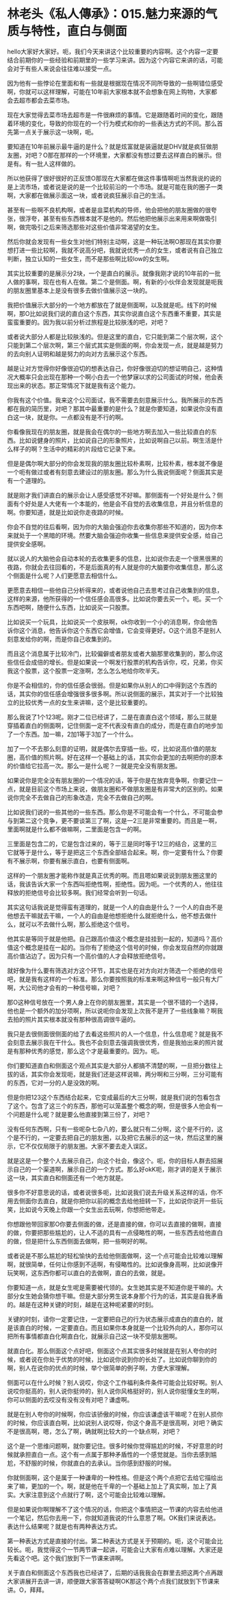 # 林老头《私人傳承》：015.魅力来源的气质与特性，直白与侧面

hello大家好大家好。呃，我们今天来讲这个比较重要的内容啊。这个内容一定要结合前期你的一些经验和前期里的一些学习来讲。因为这个内容它来讲的话，可能会对于有些人来说会往往难以接受一点。

因为他有一些悖论在里面和有一些就是根据现在情况不同所导致的一些啊错位感受啊，你就可以这样理解，可能在10年前大家根本就不会想象在网上购物，大家都会去超市都会去菜市场。

现在大家觉得去菜市场去超市是一件很麻烦的事情。它是跟随着时间的变化，跟随着环境的变化，导致的你现在的一个行为模式和你的一些表达方式的不同。那么首先第一点关于展示这一块啊，呃。

要知道在10年前展示最牛逼的是什么？就是炫富就是装逼就是DHV就是疯狂做朋友圈，对吧？O那在那样的一个环境里，大家都没有想过要去这样直白的展示。但是有。有一批人这样做的。

所以他获得了很好很好的正反馈O那现在大家都在做这件事情啊呃当然我说的说的是上流市场，或者说是说的是一个比较前沿的一个市场。就是可能在我的圈子一类啊，大家都在做展示面这一块，或者说疯狂展示自己的生活。

甚至有一些啊不良机构啊，或者是韭菜机构的导师，他会把他的朋友圈做的很夸张，很浮夸，甚至有些东西根本就不是他的。然后他把他展示出来用来啊做吸引啊，做完吸引之后来筛选那些对这些价值非常渴望的女生。

然后你就会发现有一些女生对他们特别主动啊，这是一种玩法啊O那现在其实你要想打进一些比较啊，我就不说高分吧，我就说优秀一点的女生，或者说有自己独立判断，独立认知的一些女生，而不是那些啊比较low的女生啊。

其实比较重要的是展示分2块，一个是直白的展示。就像我刚才说的10年前的一批人做的事啊，现在也有人在做。第二个是侧面。啊，有新的小伙伴会发现就是呃我的朋友圈里基本上是没有很多去做价值展示这一块的。

我把价值展示大部分的一个地方都放在了就是侧面啊，以及就是呃。线下的时候啊，那O比如说我们说的直白这个东西，其实你说直白这个东西重不重要，其实是蛮蛮重要的。因为我以前分析过旅程是比较肤浅的吧，对吧？

或者说大部分人都是比较肤浅的。但是这里的直白，它只能到第二个层次啊，这个只能到第二个层次啊，第三个层式其实是侧面的啊，你会发现一点，就是越是努力的去向别人证明和越是努力的向对方去展示这个东西。

越是让对方觉得你好像很迫切的想表达自己，你好像很迫切的想证明自己，这种情况大概率只会出现在那种一个啊小白去一个他梦寐以求的公司面试的时候，他会表现出来的状态。那正常情况下就是我有这个能力。

你我有这个价值。我来这个公司面试，我不需要去刻意展示什么。我所展示的东西都在我的简历里，对吧？那其中最重要的是什么？就是你要知道，如果说你没有直白这一块，就是你。一点都没有是不行的啊。

你看像我现在的朋友圈，就是我会在偶尔的一些地方啊去加入一些比较直白的东西。比如说健身的照片，比如说自己的形象照片，比如说啊自己以前。啊生活是什么样子的啊？生活中的精彩的片段给它记录下来。

但是是偶尔啊大部分的你会发现我的朋友圈比较朴素啊，比较朴素，根本就不像是一个呃有做过或者有刻意去建设过的朋友圈。那么为什么我说侧面呢？侧面其实是有一个道理的。

就是刚才我们讲直白的展示会让人感受感觉不好嘛。那侧面有一个好处是什么？侧面有个好处是人大佬有一个本能的，他是会不自觉的去收集信息，并且分析信息的啊。你要知道，就是比如说你走夜路的时候。

你会不自觉的往后看啊，因为你的大脑会强迫你去收集你那些不知道的，因为你本来就处于一个黑暗的环境。然要大脑会强迫你收集一些信息来提供安全感，给自己提供安全感啊。

就以说人的大脑他会自动本轮的去收集更多的信息，比如说你去走一个很黑很黑的夜路，你就会去往回看的，不是后面真的有人就是你的大脑要你收集信息，那么这个侧面是什么呢？人们更愿意去相信什么。

更愿意去相信一些他自己分析得来的，或者说他自己去思考过自己收集到的信息，这样的来源，他所获得的一个信任感会高很多。比如说你要去买一个。呃。买一个东西吧啊，随便什么东西，比如说买一只股票。

比如说买一个玩具，比如说买一个皮肤啊，ok你收到一个小的消息啊，你会他告诉你这个消息，他告诉你这个东西它会增值，它会变得更好。O这个消息不是别人刻意发给你的啊，而是你自己收集到的。

而且这个消息属于比较冷门，比较偏僻或者朋友或者大脑那里收集到的，那么你这些信任会成倍的增长。但是如果说一个啊发行股票的机构告诉你，哎，兄弟，你买我这个股票，这个股票一定涨啊，怎么怎么地给你吹半天。

你是不会相信的，你的信任感会很弱。但是如果你从别人的口中得到这个东西的话，其实你的信任感会增强很多很多啊。所以说侧面的展示，其实对于一个比较独立的比较优秀一点的女生来讲嘛，这个是比较重要的。

那么我说了1个123呢。刚才二位已经讲了，二是在直直白这个领域，那么三就是穿插着直白的侧面啊，记住侧面一定不代表没有直白的成分，而是在直白的地步加了一个东西。加一嘛，2加1等于3加了一个什么。

加了一个不去那么刻意的证明，就是偶尔去穿插一些。哎，比如说高价值的朋友圈，高价值的照片啊。好在这样一个基础上的话，其实你会更加的去啊把你的原本的价值给它拉高一次。那么一是什么呢？一就是完全没有朋友圈。

如果说你是完全没有朋友圈的一个情况的话，等于你是在放弃竞争啊，你要记住一点，就是目前这个市场上来说，做朋友圈和不做朋友圈是有非常大的区别的。如果说你完全不去做自己的形象改造，完全不去做自己的啊。

比如说我们说的一些其他的一些东西。那么你是不可能会有一个什么，不可能会参与到第二这个竞争，更不要谈第三了啊，这是一2三是非常重要的。而且是一啊，里面啊就是什么都不做嘛啊，二里面是包含一的啊。

三里面是包含二的，它是包含过来的，等于三是同时等于12三的结合，这里的三它就等于是什么，等于是把这三个东西全部结合起来。啊，你一定要有什么？你要有不展示啊，你要有展示直白，也要有侧面啊。

这样的一个朋友圈才能称作就是真正优秀的啊。而且嗯如果说说到朋友圈这里的话，我该告诉大家一个东西叫拒绝性啊，拒绝性。因为呃。一个优秀的人，他往往释放的拒绝信号会比较多啊。我们经常会听到一句话。

其实这句话我说是觉得蛮有道理的，就是一个人的自由是什么？一个人的自由不是他想去干嘛就去干嘛，一个人的自由是他想拒绝什么就拒绝什么，他不想去做什么，就可以不去做什么啊，那么拒绝这个信号。

他其实是等同于就是他把。自己跟高价值这个概念是挂挂到一起的，知道吗？高价值这个概念是挂在一起的。当你有了拒绝这个信号的时候，你会发现自然的你就跟高价值沾边了。因为只有一个高价值的人才会释放拒绝信号。

就好像为什么要有筛选对方这个环节，其实也是在对方向对方筛选一个拒绝的信号吧，就是我有这样的一个标准。那么你要按照我的标准来啊这种信号一般只有大厂啊，大公司他才会有的一种信号嘛，对吧？

那O这种信号放在一个男人身上在你的朋友圈里，其实是一个很不错的一个选择，他也是一个额外的加分项啊，所以说呃你会发现上次我不是开了一些线象嘛？啊我去拍的照片其实根本就没有那种很高调很牛逼的。

我只是去很侧面很侧面的给了去看这些照片的人一个信息，什么信息呢？就是我不会刻意去展示我在干什么。我也不会刻意去强调我很优秀，但是我拍出来的照片就是有那种优秀的感觉，那么这个才是最重要的。因为。呃。

你们要知道直白和侧面这个观点其实是大部分人都搞不清楚的啊，一旦把分数往上拔的话，其实你会发现呃，就是我们还是这样说嘛，两分啊和三分啊，三分可能有的东西，它对一分的人是没效的啊。

但是你把123这个东西结合起来，它变成最后的大三分啊，就是我们说的包看包含了这个。包含了这三个的东西，那他可以笼盖整个概念的啊，但是很多人他会有一个问题是什么呢？就是要么他直接到第三份了，对吧？

没有任何东西啊，只有一些呢杂七杂八的，要么就只有二分啊，这个是不行的，这个是不行的，一定要去把自己的朋友圈，以及把它去展示的这一块，然后这里的展示，它不仅仅局限于的朋友圈。大家不要去走入误区。

就是这是一个整个人去展示自己，向这个社会，像这个。呃，你的目标人群去招展示自己的一个渠道啊，展示自己的一个方式。那么好okK呃，刚才讲的是关于展示这一块，其实直白和侧面还有一个地方就是。

很多你不好意思说的话，或者说很多呃，比如说我们说去升级关系这样的话，你不用去侧面你去直白，就是你把你以前的概念去给他扭转一下，比如说你说开一些玩笑，比如说今天晚上你跟一个女生出去玩啊，你想把他带走。

你想跟他带回家那O你要去侧面的做，还是直接的做，你可以去直接的做啊，直接的做，你要把那些尴尬的，让人不适的具有一点侵略性的啊，一些东西去给他直白的做，但是把什么东西侧面去做啊，把一些啊好的啊。

或者说是不那么尴尬的轻松愉快的去给他侧面做啊，这一个点可能会比较难以理解啊，就很简单，任何让你感到不适啊，有侵略性的。比如说像身高啊，比如说像开玩笑啊，这东西你都可以直白的去做啊，直白的去做，就是。

你要知道一点，就是女生呢是需要被代领的。女生她其实是不知道你是干嘛的。大部分女生她会猜你想干嘛。但是大部分男生说本身那个行为的话，其实是自我矛盾的。越是在这种关键的时刻，越是在这种呃紧要的时刻。

关键的时刻，请你一定要记住，一定要把自己的行为状态展示成直白的直白的，就是该直白的时候，一定要直白。而且如果你本身就是一个比较外向的人，那你可以把所有事情都直白化啊直白化，就展示自己这一块不受朋友圈啊。

就直白化。那么侧面这个点好吧，侧面这个点其实很多时候就是在别人夸你的时候，或者说在你处于优势的时候，比如说你说到你的长处了。比如说你聊到你的啊，别人在说你的优点的时候，举个很简单的例子啊，方便大家理解。

侧面可以在什么时候？别人说哎，你这个工作福利条件条件可能会比较好啊。别人说哎你挺高的，别人说你挺帅的，别人说你风格挺好的，别人说你挺懂女生的啊，你可以侧面的去哎没有没有没有对吧？谦虚啊。

就是在别人夸你的时候啊，你应该骄傲的时候，你应该谦虚该干嘛呢？在别人损你的时候，你应该直白啊，比如说别人说哎呀，你这个身高不是很高啊，对吧？确实不是很高啊，嗯，怎么了啊，确就啊比较大的一个缺点啊，对吧？

这个是一个思维问题啊，就你要记住。很多时候你觉得尴尬的时候，不好意思的时候就承担直白一点。这个有一点属于那种矛盾性的一个感觉就是。当你去感到尴尬，不舒服的时候，你就直白的去承认。当你感到舒服的时候。

你就侧面啊，这个是属于一种谦卑的一种性格。但是这个两个点把它去给它描绘出来了嘛，更加的一个。啊，就是他在千卑的一个基础上加上了真实啊，加上了真实。大家注意到这个点就行了啊，这个可能会比较难以理解。

但是如果说你啊理解不了这个情况的话，你把这个事情把这一节课的内容去给他进一个笔记，然后你去用一下，你就知道我说的什么意思了啊。OK我们来说表达。表达什么结果呢？就是也有两种表达方式。

第一种表达方式是直接的付出。第二种表达方式是关于预期的。呃，这个可能会比较长。呃，我觉得这个一节两节课一起讲，可能会让大家有点难以理解。大家还是先看这个吧。这个我们放到下一节课来讲啊。

关于直白和侧面这个东西我也已经讲了，后期的话我我会在群里去把这两个点再跟大家讲展开去讲一讲，顺便跟大家答答疑啊OK那这个两个点我们就放到下节课来讲。O，拜拜。


